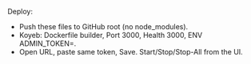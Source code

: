 Deploy:
- Push these files to GitHub root (no node_modules).
- Koyeb: Dockerfile builder, Port 3000, Health 3000, ENV ADMIN_TOKEN=<secret>.
- Open URL, paste same token, Save. Start/Stop/Stop-All from the UI.
